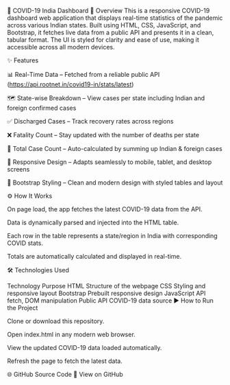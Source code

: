 🦠 COVID-19 India Dashboard
📄 Overview
This is a responsive COVID-19 dashboard web application that displays real-time statistics of the pandemic across various Indian states. Built using HTML, CSS, JavaScript, and Bootstrap, it fetches live data from a public API and presents it in a clean, tabular format. The UI is styled for clarity and ease of use, making it accessible across all modern devices.

✨ Features

📊 Real-Time Data – Fetched from a reliable public API (https://api.rootnet.in/covid19-in/stats/latest)

🗺️ State-wise Breakdown – View cases per state including Indian and foreign confirmed cases

✅ Discharged Cases – Track recovery rates across regions

❌ Fatality Count – Stay updated with the number of deaths per state

🔢 Total Case Count – Auto-calculated by summing up Indian & foreign cases

📱 Responsive Design – Adapts seamlessly to mobile, tablet, and desktop screens

🎨 Bootstrap Styling – Clean and modern design with styled tables and layout

⚙️ How It Works

On page load, the app fetches the latest COVID-19 data from the API.

Data is dynamically parsed and injected into the HTML table.

Each row in the table represents a state/region in India with corresponding COVID stats.

Totals are automatically calculated and displayed in real-time.

🛠 Technologies Used


Technology	Purpose
HTML	Structure of the webpage
CSS	Styling and responsive layout
Bootstrap	Prebuilt responsive design
JavaScript	API fetch, DOM manipulation
Public API	COVID-19 data source
▶️ How to Run the Project

Clone or download this repository.

Open index.html in any modern web browser.

View the updated COVID-19 data loaded automatically.

Refresh the page to fetch the latest data.

🌐 GitHub Source Code
🔗 View on GitHub 

